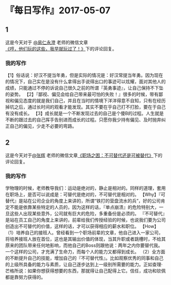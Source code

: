 # 『每日写作』2017-05-07

## 1
这是今天对于 [@易仁永澄](http://weibo.com/u/1640237087) 老师的微信文章[《哼，他们玩的这些，我早就玩过了！》](http://mp.weixin.qq.com/s/Z3Vei9NE01SIbKIBSktQmQ)下的评论回复。

### 我的写作
【1】俗话说：好汉不提当年勇，但是实际的情况是：好汉常提当年勇。因为现在的情况下，自己实在是没有什么拿得出手说得出口的事迹可以炫耀，面对其他人的成绩，只能通过不停的诉说自己很久之前的所谓『英勇事迹』，让自己保持不下坠的姿势。
【2】『鄙视、偏见会给自己带来最可怕的失败！』很多的时候，带有鄙视和偏见态度的就是我们自己，并且在当时的情境下洋洋得意不自知，只有在经历掉坑之后，通过长时间的观看才能发现。其实不要在乎自己打不打脸，要在于自己有没有成长。
【3】成长就是一个不断发现过去的自己是个傻B的过程。人生就是不断的跟过去的自己挥手告别进而成长的过程。只愿你我少持有偏见、及时抛弃纠正自己的偏见，少走不必要的弯路。
## 2
这是今天对于[@张辉](http://weibo.com/forestsong) 老师的微信文章[《职场之困：不可替代还是可被替代》](https://mp.weixin.qq.com/s/2TXo3Ahf2hPAlQ1IcWkyzg)下的评论回复。

### 我的写作

学物理的时候，老师教导我们：运动是绝对的，静止是相对的。同样的道理，套用在职场上，是否可以说成是：可替代是绝对的，不可替代是相对的。
【Why】『可替代』是站在公司企业的角度上来讲的，所谓“铁打的营盘流水的兵”，好的公司肯定不能是依靠某些特定的人员的，因为这样的话，『单点崩溃』的危险特别大，一旦这些人出现某些意外，公司就有巨大的危险，多重备份是必须的。
『不可替代』是站在员工自己的角度上来讲的，前辈给我们传授经验的时候，也说我们要为公司创造出不可替代的价值，这样的话，才可以获得相应的薪水和职位。
【How】
（1）培养自己的接班人。曾经看到一个职场前辈的文章，他自己进入一家公司，将培养接班人放在首位，这也是其输出价值的体现，当其升职或者跳槽时，不给其原来的团队带来任何地影响，而他自己的Boss则跟他说：两年之内你要替代我。一个这样的公司，才充满了生命力，而每个人的能力又都得到成长。
（2）全方面的不断提升自己的技能，增加自己的『不可替代性』。比如观察优秀的同事和自己的上级所具备的能力与素质，让自己逐步达到上一级别所需要的能力。正如查理·芒格所说：如果你想获得想要的东西，那就得让自己配得上它。信任，成功和钦佩都是靠努力获得的。

